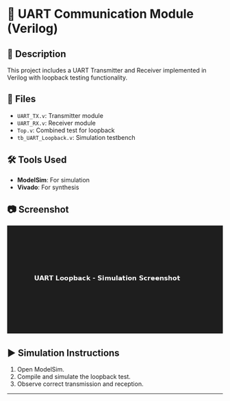 # 🔄 UART Communication Module (Verilog)

## 📝 Description
This project includes a UART Transmitter and Receiver implemented in Verilog with loopback testing functionality.

## 📁 Files
- `UART_TX.v`: Transmitter module
- `UART_RX.v`: Receiver module
- `Top.v`: Combined test for loopback
- `tb_UART_Loopback.v`: Simulation testbench

## 🛠 Tools Used
- **ModelSim**: For simulation
- **Vivado**: For synthesis

## 📷 Screenshot
![Simulation Screenshot](uart_screenshot.png)

## ▶️ Simulation Instructions
1. Open ModelSim.
2. Compile and simulate the loopback test.
3. Observe correct transmission and reception.

---

